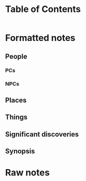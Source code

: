 # Table of Contents
```toc
```

# Formatted notes

## People

### PCs
### NPCs
## Places
## Things
## Significant discoveries
## Synopsis
# Raw notes